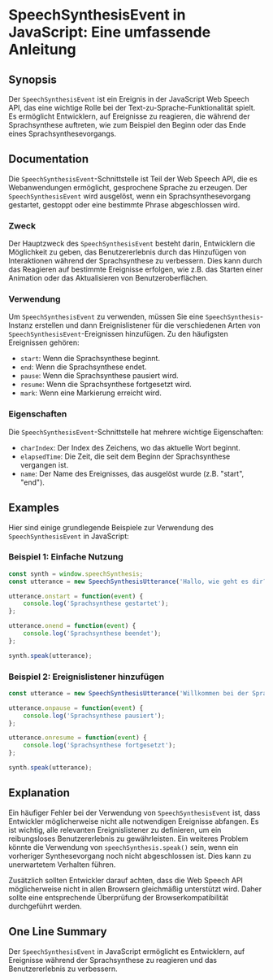 <!--
Meta Description: # SpeechSynthesisEvent in JavaScript: Eine umfassende Anleitung ## Synopsis Der `SpeechSynthesisEvent` ist ein Ereignis in der JavaScript Web Speech A...
Meta Keywords: der, die, sprachsynthese, speechsynthesisevent, das
-->

# SpeechSynthesisEvent in JavaScript: Eine umfassende Anleitung 

## Synopsis
Der `SpeechSynthesisEvent` ist ein Ereignis in der JavaScript Web Speech API, das eine wichtige Rolle bei der Text-zu-Sprache-Funktionalität spielt. Es ermöglicht Entwicklern, auf Ereignisse zu reagieren, die während der Sprachsynthese auftreten, wie zum Beispiel den Beginn oder das Ende eines Sprachsynthesevorgangs.

## Documentation
Die `SpeechSynthesisEvent`-Schnittstelle ist Teil der Web Speech API, die es Webanwendungen ermöglicht, gesprochene Sprache zu erzeugen. Der `SpeechSynthesisEvent` wird ausgelöst, wenn ein Sprachsynthesevorgang gestartet, gestoppt oder eine bestimmte Phrase abgeschlossen wird. 

### Zweck
Der Hauptzweck des `SpeechSynthesisEvent` besteht darin, Entwicklern die Möglichkeit zu geben, das Benutzererlebnis durch das Hinzufügen von Interaktionen während der Sprachsynthese zu verbessern. Dies kann durch das Reagieren auf bestimmte Ereignisse erfolgen, wie z.B. das Starten einer Animation oder das Aktualisieren von Benutzeroberflächen.

### Verwendung
Um `SpeechSynthesisEvent` zu verwenden, müssen Sie eine `SpeechSynthesis`-Instanz erstellen und dann Ereignislistener für die verschiedenen Arten von `SpeechSynthesisEvent`-Ereignissen hinzufügen. Zu den häufigsten Ereignissen gehören:
- `start`: Wenn die Sprachsynthese beginnt.
- `end`: Wenn die Sprachsynthese endet.
- `pause`: Wenn die Sprachsynthese pausiert wird.
- `resume`: Wenn die Sprachsynthese fortgesetzt wird.
- `mark`: Wenn eine Markierung erreicht wird.

### Eigenschaften
Die `SpeechSynthesisEvent`-Schnittstelle hat mehrere wichtige Eigenschaften:
- `charIndex`: Der Index des Zeichens, wo das aktuelle Wort beginnt.
- `elapsedTime`: Die Zeit, die seit dem Beginn der Sprachsynthese vergangen ist.
- `name`: Der Name des Ereignisses, das ausgelöst wurde (z.B. "start", "end").

## Examples
Hier sind einige grundlegende Beispiele zur Verwendung des `SpeechSynthesisEvent` in JavaScript:

### Beispiel 1: Einfache Nutzung
```javascript
const synth = window.speechSynthesis;
const utterance = new SpeechSynthesisUtterance('Hallo, wie geht es dir?');

utterance.onstart = function(event) {
    console.log('Sprachsynthese gestartet');
};

utterance.onend = function(event) {
    console.log('Sprachsynthese beendet');
};

synth.speak(utterance);
```

### Beispiel 2: Ereignislistener hinzufügen
```javascript
const utterance = new SpeechSynthesisUtterance('Willkommen bei der Sprachsynthese!');

utterance.onpause = function(event) {
    console.log('Sprachsynthese pausiert');
};

utterance.onresume = function(event) {
    console.log('Sprachsynthese fortgesetzt');
};

synth.speak(utterance);
```

## Explanation
Ein häufiger Fehler bei der Verwendung von `SpeechSynthesisEvent` ist, dass Entwickler möglicherweise nicht alle notwendigen Ereignisse abfangen. Es ist wichtig, alle relevanten Ereignislistener zu definieren, um ein reibungsloses Benutzererlebnis zu gewährleisten. Ein weiteres Problem könnte die Verwendung von `speechSynthesis.speak()` sein, wenn ein vorheriger Synthesevorgang noch nicht abgeschlossen ist. Dies kann zu unerwartetem Verhalten führen.

Zusätzlich sollten Entwickler darauf achten, dass die Web Speech API möglicherweise nicht in allen Browsern gleichmäßig unterstützt wird. Daher sollte eine entsprechende Überprüfung der Browserkompatibilität durchgeführt werden.

## One Line Summary
Der `SpeechSynthesisEvent` in JavaScript ermöglicht es Entwicklern, auf Ereignisse während der Sprachsynthese zu reagieren und das Benutzererlebnis zu verbessern.